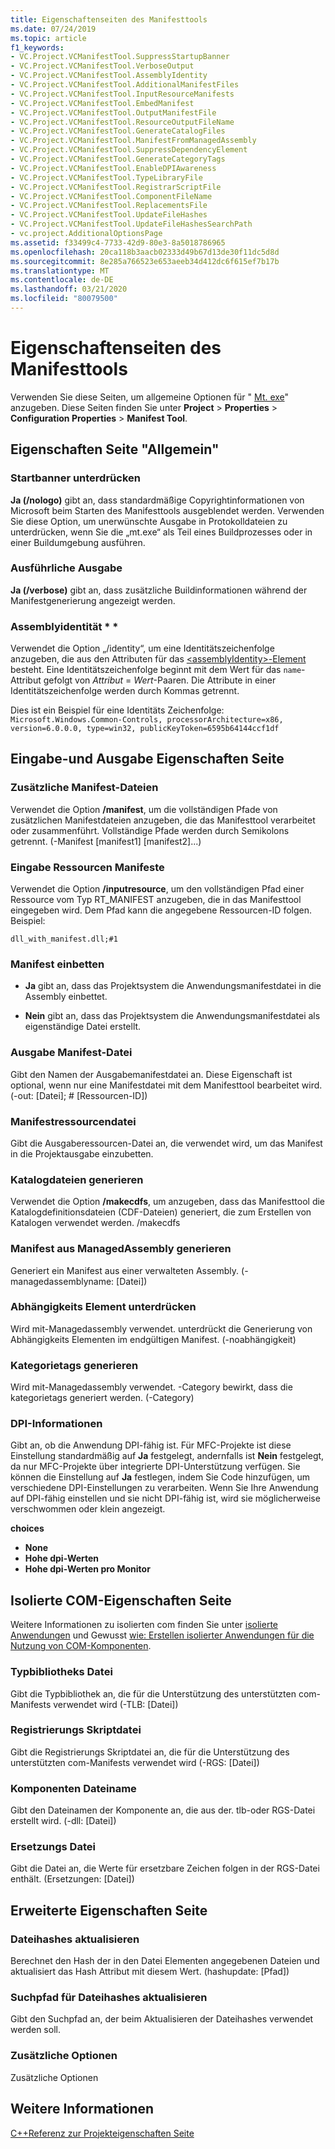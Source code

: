 ```yaml
---
title: Eigenschaftenseiten des Manifesttools
ms.date: 07/24/2019
ms.topic: article
f1_keywords:
- VC.Project.VCManifestTool.SuppressStartupBanner
- VC.Project.VCManifestTool.VerboseOutput
- VC.Project.VCManifestTool.AssemblyIdentity
- VC.Project.VCManifestTool.AdditionalManifestFiles
- VC.Project.VCManifestTool.InputResourceManifests
- VC.Project.VCManifestTool.EmbedManifest
- VC.Project.VCManifestTool.OutputManifestFile
- VC.Project.VCManifestTool.ResourceOutputFileName
- VC.Project.VCManifestTool.GenerateCatalogFiles
- VC.Project.VCManifestTool.ManifestFromManagedAssembly
- VC.Project.VCManifestTool.SuppressDependencyElement
- VC.Project.VCManifestTool.GenerateCategoryTags
- VC.Project.VCManifestTool.EnableDPIAwareness
- VC.Project.VCManifestTool.TypeLibraryFile
- VC.Project.VCManifestTool.RegistrarScriptFile
- VC.Project.VCManifestTool.ComponentFileName
- VC.Project.VCManifestTool.ReplacementsFile
- VC.Project.VCManifestTool.UpdateFileHashes
- VC.Project.VCManifestTool.UpdateFileHashesSearchPath
- vc.project.AdditionalOptionsPage
ms.assetid: f33499c4-7733-42d9-80e3-8a5018786965
ms.openlocfilehash: 20ca118b3aacb02333d49b67d13de30f11dc5d8d
ms.sourcegitcommit: 8e285a766523e653aeeb34d412dc6f615ef7b17b
ms.translationtype: MT
ms.contentlocale: de-DE
ms.lasthandoff: 03/21/2020
ms.locfileid: "80079500"
---
```

# <a name="manifest-tool-property-pages"></a>Eigenschaftenseiten des Manifesttools

Verwenden Sie diese Seiten, um allgemeine Optionen für " [Mt. exe](/windows/win32/sbscs/mt-exe)" anzugeben. Diese Seiten finden Sie unter **Project** > **Properties** > **Configuration Properties** > **Manifest Tool**.

## <a name="general-property-page"></a>Eigenschaften Seite "Allgemein"

### <a name="suppress-startup-banner"></a>Startbanner unterdrücken

   **Ja (/nologo)** gibt an, dass standardmäßige Copyrightinformationen von Microsoft beim Starten des Manifesttools ausgeblendet werden. Verwenden Sie diese Option, um unerwünschte Ausgabe in Protokolldateien zu unterdrücken, wenn Sie die „mt.exe“ als Teil eines Buildprozesses oder in einer Buildumgebung ausführen.

### <a name="verbose-output"></a>Ausführliche Ausgabe

   **Ja (/verbose)** gibt an, dass zusätzliche Buildinformationen während der Manifestgenerierung angezeigt werden.

### <a name="assembly-identity"></a>Assemblyidentität * *

Verwendet die Option „/identity“, um eine Identitätszeichenfolge anzugeben, die aus den Attributen für das [\<assemblyIdentity>-Element](/visualstudio/deployment/assemblyidentity-element-clickonce-application) besteht. Eine Identitätszeichenfolge beginnt mit dem Wert für das `name`-Attribut gefolgt von *Attribut* = *Wert*-Paaren. Die Attribute in einer Identitätszeichenfolge werden durch Kommas getrennt.

Dies ist ein Beispiel für eine Identitäts Zeichenfolge: `Microsoft.Windows.Common-Controls, processorArchitecture=x86, version=6.0.0.0, type=win32, publicKeyToken=6595b64144ccf1df`

## <a name="input-and-output-property-page"></a>Eingabe-und Ausgabe Eigenschaften Seite

###  <a name="additional-manifest-files"></a>Zusätzliche Manifest-Dateien

Verwendet die Option **/manifest**, um die vollständigen Pfade von zusätzlichen Manifestdateien anzugeben, die das Manifesttool verarbeitet oder zusammenführt. Vollständige Pfade werden durch Semikolons getrennt. (-Manifest [manifest1] [manifest2]...)

###  <a name="input-resource-manifests"></a>Eingabe Ressourcen Manifeste

Verwendet die Option **/inputresource**, um den vollständigen Pfad einer Ressource vom Typ RT_MANIFEST anzugeben, die in das Manifesttool eingegeben wird. Dem Pfad kann die angegebene Ressourcen-ID folgen. Beispiel:

`dll_with_manifest.dll;#1`

###  <a name="embed-manifest"></a>Manifest einbetten

- **Ja** gibt an, dass das Projektsystem die Anwendungsmanifestdatei in die Assembly einbettet.

- **Nein** gibt an, dass das Projektsystem die Anwendungsmanifestdatei als eigenständige Datei erstellt.

###  <a name="output-manifest-file"></a>Ausgabe Manifest-Datei

Gibt den Namen der Ausgabemanifestdatei an. Diese Eigenschaft ist optional, wenn nur eine Manifestdatei mit dem Manifesttool bearbeitet wird. (-out: [Datei]; # [Ressourcen-ID])

###  <a name="manifest-resource-file"></a>Manifestressourcendatei

Gibt die Ausgaberessourcen-Datei an, die verwendet wird, um das Manifest in die Projektausgabe einzubetten.

###  <a name="generate-catalog-files"></a>Katalogdateien generieren

Verwendet die Option **/makecdfs**, um anzugeben, dass das Manifesttool die Katalogdefinitionsdateien (CDF-Dateien) generiert, die zum Erstellen von Katalogen verwendet werden. /makecdfs

###  <a name="generate-manifest-from-managedassembly"></a>Manifest aus ManagedAssembly generieren

Generiert ein Manifest aus einer verwalteten Assembly. (-managedassemblyname: [Datei])

###  <a name="suppress-dependency-element"></a>Abhängigkeits Element unterdrücken

Wird mit-Managedassembly verwendet. unterdrückt die Generierung von Abhängigkeits Elementen im endgültigen Manifest. (-noabhängigkeit)

###  <a name="generate-category-tags"></a>Kategorietags generieren

Wird mit-Managedassembly verwendet. -Category bewirkt, dass die kategorietags generiert werden. (-Category)

###  <a name="dpi-awareness"></a>DPI-Informationen

Gibt an, ob die Anwendung DPI-fähig ist. Für MFC-Projekte ist diese Einstellung standardmäßig auf **Ja** festgelegt, andernfalls ist **Nein** festgelegt, da nur MFC-Projekte über integrierte DPI-Unterstützung verfügen. Sie können die Einstellung auf **Ja** festlegen, indem Sie Code hinzufügen, um verschiedene DPI-Einstellungen zu verarbeiten. Wenn Sie Ihre Anwendung auf DPI-fähig einstellen und sie nicht DPI-fähig ist, wird sie möglicherweise verschwommen oder klein angezeigt.

**choices**

- **None**
- **Hohe dpi-Werten**
- **Hohe dpi-Werten pro Monitor**

## <a name="isolated-com-property-page"></a>Isolierte COM-Eigenschaften Seite

Weitere Informationen zu isolierten com finden Sie unter [isolierte Anwendungen](/windows/win32/SbsCs/isolated-applications) und Gewusst [wie: Erstellen isolierter Anwendungen für die Nutzung von COM-Komponenten](../how-to-build-isolated-applications-to-consume-com-components.md).

###  <a name="type-library-file"></a>Typbibliotheks Datei

Gibt die Typbibliothek an, die für die Unterstützung des unterstützten com-Manifests verwendet wird (-TLB: [Datei])

###  <a name="registrar-script-file"></a>Registrierungs Skriptdatei

Gibt die Registrierungs Skriptdatei an, die für die Unterstützung des unterstützten com-Manifests verwendet wird (-RGS: [Datei])

###  <a name="component-file-name"></a>Komponenten Dateiname

Gibt den Dateinamen der Komponente an, die aus der. tlb-oder RGS-Datei erstellt wird. (-dll: [Datei])

###  <a name="replacements-file"></a>Ersetzungs Datei

Gibt die Datei an, die Werte für ersetzbare Zeichen folgen in der RGS-Datei enthält. (Ersetzungen: [Datei])

## <a name="advanced-property-page"></a>Erweiterte Eigenschaften Seite

###  <a name="update-file-hashes"></a>Dateihashes aktualisieren

Berechnet den Hash der in den Datei Elementen angegebenen Dateien und aktualisiert das Hash Attribut mit diesem Wert. (hashupdate: [Pfad])

###  <a name="update-file-hashes-search-path"></a>Suchpfad für Dateihashes aktualisieren

Gibt den Suchpfad an, der beim Aktualisieren der Dateihashes verwendet werden soll.

###  <a name="additional-options"></a>Zusätzliche Optionen

Zusätzliche Optionen

## <a name="see-also"></a>Weitere Informationen

[C++Referenz zur Projekteigenschaften Seite](property-pages-visual-cpp.md)
